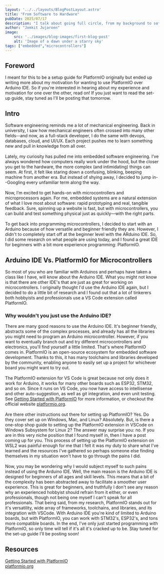 ```yaml
---
layout: '../../layouts/BlogPostLayout.astro'
title: "From Software to Hardware"
pubDate: 2025/07/17
description: "I talk about going full circle, from my background to software and now back to hardware"
author: "Jomkit Jujaroen"
image: 
    src: '../images/blog-images/first-blog-post'
    alt: 'Image of a dawn under a starry sky'
tags: ["embedded","microcontrollers"]
---
```

<h2>Foreword</h2>

I meant for this to be a setup guide for PlatformIO originally but ended up writing more about my motivation for wanting to use PlatformIO over Arduino IDE. So if you're interested in hearing about my experience and motivation for one over the other, read on! If you just want to read the set-up guide, stay tuned as I'll be posting that tomorrow.

<h2 class="pt-5">Intro</h2>

Software engineering reminds me a lot of mechanical engineering. Back in university, I saw how mechanical engineers often crossed into many other fields--and now, as a full-stack developer, I do the same with devops, databases, cloud, and UI/UX. Each project pushes me to learn something new and pull in knowledge from all over.\
\
Lately, my curiosity has pulled me into embedded software engineering. I’ve always wondered how computers really work under the hood, but the closer you get to the hardware, the more complex (and intimidating) things can seem. At first, it felt like staring down a confusing, blinking, beeping machine from another era. But instead of shying away, I decided to jump in--Googling every unfamiliar term along the way.\
\
Now, I’m excited to get hands-on with microcontrollers and microprocessors again. For me, embedded systems are a natural extension of what I love most about software: rapid prototyping and real, tangible feedback. Sure, spinning up a website is fast, but with microcontrollers, you can build and test something physical just as quickly—with the right parts.\
\
To get back into programming microcontrollers, I decided to start with an Arduino because of how versatile and beginner friendly they are. However, I didn't to completely start off at the beginner level with the ARduino IDE. So, I did some research on what people are using today, and I found a great IDE for beginners with a bit more experience programming: PlatformIO.

<h2 class="pt-5">Arduino IDE Vs. PlatformIO for Microcontrollers</h2>

So most of you who are familiar with Arduinos and perhaps have taken a class like I have, will know about the Arduino IDE. What you might not know is that there are other IDE's that are just as great for working on microcontrollers. I originally thought I'd use the Arduino IDE again, but I decided to do a little bit of research and I found out that a lot of tinkerers both hobbyists and professionals use a VS Code extension called PlatformIO.

<h3 class="pt-5">Why wouldn't you just use the Arduino IDE?</h3>

There are many good reasons to use the Arduino IDE. It's beginner friendly, abstracts some of the complex processes, and already has all the libraries you might need to program an Arduino microcontroller. However, if you want to eventually branch out and try different microcontrollers and electronics, you'll find yourself a little limited. That's where PlatformIO comes in. PlatformIO is an open-source ecosystem for embedded software development. Thanks to this, it has many toolchains and libraries developed by the community, enabling anyone to easily set up a project for whichever board you might want to try out.\
\
The PlatformIO extension for VS Code is great because not only does it work for Arduino, it works for many other boards such as ESP32, STM32, and so on. Since it runs on VS Code, you now have access to intellisense and other auto-suggestion, as well as git integration, and even unit testing. See <a class="underline" href="https://dronebotworkshop.com/platformio/" target="_blank" rel="noopener noreferrer">Getting Started with PlatformIO</a> for more information, or checkout the official website <a class="underline" href="https://platformio.org/" target="_blank" rel="noopener noreferrer">platformio.org</a>.\
\
Are there other instructions out there for setting up PlatformIO? Yes. Do they cover set up on Windows, Mac, and Linux? Absolutely. But, is there a one-stop shop guide to setting up the PlatformIO extension in VSCode on Windows Subsystem for Linux 2? The answer may surprise you: no. If you are in this very niche position that I found myself in, then I have a post coming up for you. This process of setting up the PlatformIO extension on WSL2 was painful enough for me that I felt it was my duty to share what I've learned and the resources I've gathered so perhaps someone else finding themselves in my situation won't have to go through the pains I did.\
\
Now, you may be wondering why I would subject myself to such pains instead of using the Arduino IDE. Well, the main reason is the Arduino IDE is designed for beginners of all ages and skill levels. This means that a bit of the complexity has been abstracted away to facilitate a smoother user experience. This is great for beginners, and truthfully I don't see any reason why an experienced hobbyist should refrain from it either, or even professionals, though not being one myself I can't speak for all professionals. That being said, from my research, PlatformIO stands out for it's versatility, wide array of frameworks, toolchains, and libraries, and its integration with VSCode. With Arduino IDE you're kind of limited to Arduino boards, but with PlatformIO, you can work with STM32's, ESP32's, and tons more compatible boards. In the end, I've only just started programming with PlatformIO, so only time will tell if it's all it's cracked up to be. Stay tuned for the set-up guide I'll be posting soon!

<section>
<h2 class="pt-5">Resources</h3>

<a class="underline" href="https://dronebotworkshop.com/platformio/" target="_blank" rel="noopener noreferrer">Getting Started with PlatformIO</a>
<br />
<a class="underline" href="https://platformio.org/" target="_blank" rel="noopener noreferrer">platformio.org</a>
</section>